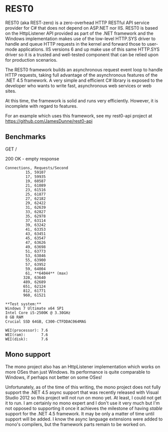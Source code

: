 REST0
=====

REST0 (aka REST-zero) is a zero-overhead HTTP RESTful API service provider for C# that does not depend on ASP.NET nor
IIS. REST0 is based on the HttpListener API provided as part of the .NET framework and the Windows implementation
makes use of the low-level HTTP.SYS driver to handle and queue HTTP requests in the kernel and forward those to
user-mode applications. IIS versions 6 and up make use of this same HTTP.SYS driver so it is a trusted and well-tested
component that can be relied upon for production scenarios.

The REST0 framework builds an asynchronous request event loop to handle HTTP requests, taking full advantage of the
asynchronous features of the .NET 4.5 framework. A very simple and efficient C# library is exposed to the developer
who wants to write fast, asynchronous web services or web sites.

At this time, the framework is solid and runs very efficiently. However, it is incomplete with regard to features.

For an example which uses this framework, see my rest0-api project at https://github.com/JamesDunne/rest0-api

Benchmarks
----------

GET /

200 OK - empty response

```
Connections, Requests/Second
         15, 59107
         17, 59935
         19, 60587
         21, 61089
         23, 61516
         25, 61877
         27, 62182
         29, 62422
         31, 62639
         33, 62827
         35, 62978
         37, 63114
         39, 63242
         41, 63353
         43, 63451
         45, 63547
         47, 63626
         49, 63698
         51, 63773
         53, 63846
         55, 63900
         57, 63952
         59, 64004
         61, **64044** (max)
        328, 63640
        489, 62689
        651, 62124
        812, 61771
        960, 61521
```

```
**Test system:**
Windows 7 Ultimate x64 SP1
Intel Core i5-2500K @ 3.30GHz
8 GB RAM
Crucial SSD 64GB, C300-CTFDDAC064MAG

WEI(processor): 7.6
WEI(ram):       7.6
WEI(disk):      7.6
```

Mono support
------------

The mono project also has an HttpListener implementation which works on more OSes than just Windows. Its performance
is quite comparable to Windows, if perhaps not better on some OSes!

Unfortunately, as of the time of this writing, the mono project does not fully support the .NET 4.5 async support
that was recently released with Visual Studio 2012 so this project will not run on mono yet. At least, I could not
get it to run. I am certainly no mono expert and I don't use it very much but I'm not opposed to supporting it
once it achieves the milestone of having *stable* support for the .NET 4.5 framework. It may be only a matter
of time until support will be added. I know the async language extensions were added to mono's compilers, but the
framework parts remain to be worked on.
